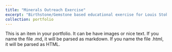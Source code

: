 ```yaml
---
title: "Minerals Outreach Exercise"
excerpt: "Birthstone/Gemstone based educational exercise for Louis Stokes Alliance for Minority Participation at OSU <br/><img src='/images/lsamp.jpg'>"
collection: portfolio
---
```


This is an item in your portfolio. It can be have images or nice text. If you name the file .md, it will be parsed as markdown. If you name the file .html, it will be parsed as HTML. 
